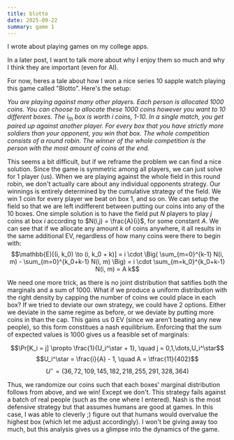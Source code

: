 ```yaml
---
title: blotto
date: 2025-09-22
summary: game 1
---
```


I wrote about playing games on my college apps.

In a later post, I want to talk more about why I enjoy them so much and why I think they are important (even for AI).  

For now, heres a tale about how I won a nice series 10 sapple watch playing this game called "Blotto". Here's the setup: 

*You are playing against many other players. Each person is allocated 1000 coins. You can choose to allocate these 1000 coins however you want to 10 different boxes. The $i_{th}$ box is worth $i$ coins, 1-10. In a single match, you get paired up against another player. For every box that you have strictly more soldiers than your opponent, you win that box. The whole competition consists of a round robin. The winner of the whole competition is the person with the most amount of coins at the end.* 

This seems a bit difficult, but if we reframe the problem we can find a nice solution. Since the game is symmetric among all players, we can just solve for 1 player (us). When we are playing against the whole field in this round robin, we don't actually care about any individual opponents strategy. Our winnings is entirely determined by the cumulative strategy of the field. We win 1 coin for every player we beat on box 1, and so on. We can setup the field so that we are left indifferent between putting our coins into any of the 10 boxes. One simple solution is to have the field put $N$ players to play $j$ coins at box $i$ according to $N(i,j) = \frac{A}{i}$, for some constant $A$. 
We can see that if we allocate any amount $k$ of coins anywhere, it all results in the same additional EV, regardless of how many coins were there to begin with:
$$\mathbb{E}[(i, k_0) \to (i, k_0 + k)]
= i \cdot \Big( \sum_{m=0}^{k-1} N(i, m) - \sum_{m=0}^{k_0+k-1} N(i, m) \Big)
= i \cdot \sum_{m=k_0}^{k_0+k-1} N(i, m)
= A k$$

We need one more trick, as there is no joint distribution that satifies both the marginals and a sum of 1000. What if we produce a uniform distribution with the right density by capping the number of coins we could place in each box? If we tried to deviate our own strategy, we could have 2 options. Either we deviate in the same regime as before, or we deviate by putting more coins in than the cap. This gains us 0 EV (since we aren't beating any new people), so this form constitues a nash equilibrium. Enforcing that the sum of expected values is 1000 gives us a feasible set of marginals:

$$\Pr[K_i = j] \propto \frac{1}{U_i^\star + 1}, \quad j = 0,1,\dots,U_i^\star$$
$$U_i^\star = \frac{i}{A} - 1, 
\quad A = \tfrac{11}{402}$$
$$U^\star = (36,72,109,145,182,218,255,291,328,364)$$


Thus, we randomize our coins such that each boxes' marginal distribution follows from above, and we win! Except we don't. This strategy fails against a batch of real people (such as the one where I entered). Nash is the most defensive strategy but that assumes humans are good at games. In this case, I was able to cleverly ;) figure out that humans would overvalue the highest box (which let me adjust accordingly). I won't be giving away too much, but this analysis gives us a glimpse into the dynamics of the game. 